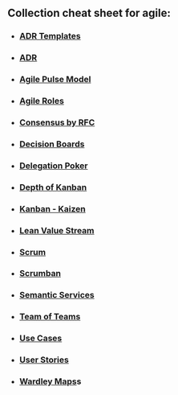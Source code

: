 ## Collection cheat sheet for agile:

- ### [ADR Templates](https://github.com/joelparkerhenderson/architecture_decision_record)
- ### [ADR](https://www.thoughtworks.com/de/radar/techniques/lightweight-architecture-decision-records)
- ### [Agile Pulse Model](https://www.parmatur.com/agile-pulse-model/portfolio-pulse/)
- ### [Agile Roles](http://agiletraining.com/wp-content/uploads/2014/09/Agile-vs.-Traditional-Roles.pdf)
- ### [Consensus by RFC](https://medium.com/leadsv/improve-transparency-with-rfcs-25de449e8bfc)
- ### [Decision Boards](https://thekitlab.wordpress.com/portfolio/basic-decision-making/)
- ### [Delegation Poker](http://www.ontheagilepath.net/2013/09/delegation-poker-and-delegation-board-to-clarify-roles-and-responsibilities-and-foster-faster-decision-making.html)
- ### [Depth of Kanban](http://leanagileprojects.blogspot.de/2013/03/depth-of-kanban-good-coaching-tool.html)
- ### [Kanban - Kaizen](https://de.wikipedia.org/wiki/Kaizen)
- ### [Lean Value Stream](https://devops.com/lean-value-stream-mapping-for-devops/)
- ### [Scrum](https://www.agile42.com/en/agile-info-center/scrum/scrum-cheat-sheet/)
- ### [Scrumban](https://www.agilealliance.org/what-is-scrumban/)
- ### [Semantic Services](http://pivio.io/)
- ### [Team of Teams](https://de.slideshare.net/codegenesys/teams-of-teams-slideshare)
- ### [Use Cases](http://www.gatherspace.com/static/use_case_example.html)
- ### [User Stories](https://www.mountaingoatsoftware.com/agile/user-stories)
- ### [Wardley Maps](https://medium.com/wardleymaps/on-playing-chess-2634b825dbac)s